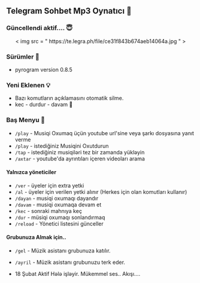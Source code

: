 <h2 align="ASO MUSİC BOT">Telegram Sohbet Mp3 Oynatıcı 🎵</h2>

### Güncellendi aktif.... 😇
<p align="center">
  < img  src = " https://te.legra.ph/file/ce31f843b674aeb14064a.jpg " >
</p> 

<h3>Sürümler 📮</h3>

- pyrogram version 0.8.5

<h3>Yeni Eklenen 💡</h3>

- Bazı komutların açıklamasını otomatik silme. 
- kec - durdur - davam 🤔
### Baş Menyu 🍭
- `/play` - Musiqi Oxumaq üçün youtube url'sine veya şarkı dosyasına yanıt verme
- `/play` - istediğiniz Musiqini Oxutdurun
- `/tap` - istediğiniz musiqiləri tez bir zamanda yükləyin
- `/axtar` - youtube'da ayrıntıları içeren videoları arama

#### Yalnızca yöneticiler 
- `/ver` - üyeler için extra yetki 
- `/al` - üyeler için verilen yetki alınır (Herkes için olan komutları kullanır) 
- `/dayan` - musiqi oxumaqı dayandır
- `/davam` - musiqi oxumaqa devam et 
- `/kec` - sonraki mahnıya keç
- `/dur` - müsiqi oxumaqı sonlandırmaq
- `/reload` - Yönetici listesini günceller
#### Grubunuza Almak için.. 
- `/gel` - Müzik asistanı  grubunuza katılır. 
- `/ayril` - Müzik asistanı grubunuzu terk eder. 

- 18 Şubat  Aktif Hələ işləyir. Mükemmel ses.. Akışı.... 
